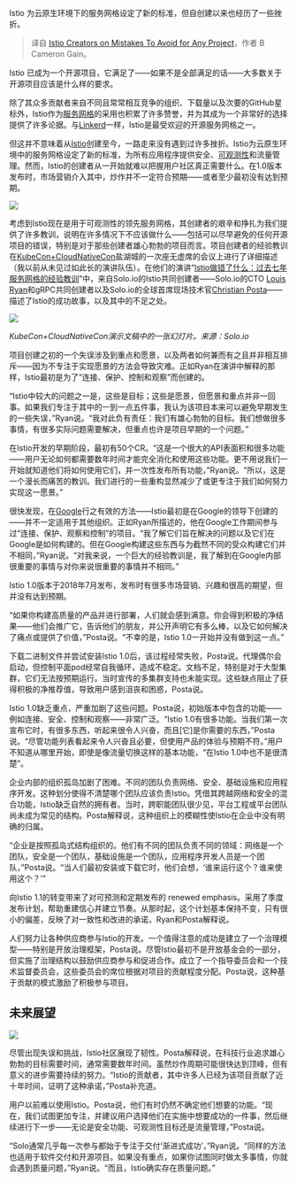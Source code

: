 
<!--
title: Istio创建者关于任何项目都应避免的错误
cover: https://cdn.thenewstack.io/media/2024/12/ec8a85ca-bruce-green-1-1.png
-->

Istio 为云原生环境下的服务网格设定了新的标准，但自创建以来也经历了一些挫折。

> 译自 [Istio Creators on Mistakes To Avoid for Any Project](https://thenewstack.io/istio-creators-on-mistakes-to-avoid-for-any-project/)，作者 B Cameron Gain。

Istio 已成为一个开源项目，它满足了——如果不是全部满足的话——大多数关于开源项目应该是什么样的要求。

除了其众多贡献者来自不同且常常相互竞争的组织、下载量以及次要的GitHub星标外，Istio作为[服务网格](https://thenewstack.io/service-mesh/)的采用也积累了许多赞誉，并为其成为一个非常好的选择提供了许多论据。与[Linkerd](https://thenewstack.io/some-linkerd-users-must-pay-fear-and-anger-explained/)一样，Istio是最受欢迎的开源服务网格之一。

但这并不意味着从[Istio](https://thenewstack.io/ambient-mesh-can-sidecar-less-istio-make-applications-faster/)创建至今，一路走来没有遇到过许多挫折。Istio为云原生环境中的服务网格设定了新的标准，为所有应用程序提供安全、[可观测性](https://thenewstack.io/observability/)和流量管理。然而，Istio的创建者从一开始就难以把握用户社区真正需要什么。在1.0版本发布时，市场营销介入其中，炒作并不一定符合预期——或者至少最初没有达到预期。

![](https://cdn.thenewstack.io/media/2024/12/05837c38-capture-decran-2024-12-06-181251.png)

考虑到Istio现在是用于可观测性的领先服务网格，其创建者的艰辛和挣扎为我们提供了许多教训，说明在许多情况下不应该做什么——包括可以尽早避免的任何开源项目的错误，特别是对于那些创建者雄心勃勃的项目而言。项目创建者的经验教训在[KubeCon+CloudNativeCon](https://events.linuxfoundation.org/kubecon-cloudnativecon-north-america/)盐湖城的一次座无虚席的会议上进行了详细描述（我以前从未见过如此长的演讲队伍）。在他们的演讲“[Istio做错了什么：过去七年服务网格的经验教训](https://kccncna2024.sched.com/event/1i7nP?iframe=no)”中，来自Solo.io的Istio共同创建者——Solo.io的CTO [Louis Ryan](https://www.linkedin.com/in/louiscryan/)和gRPC共同创建者以及Solo.io的全球首席现场技术官[Christian Posta](https://www.linkedin.com/in/ceposta)——描述了Istio的成功故事，以及其中的不足之处。


![](https://cdn.thenewstack.io/media/2024/12/5934b5e1-capture-decran-2024-12-06-185942.png)

*KubeCon+CloudNativeCon演示文稿中的一张幻灯片。来源：Solo.io*

项目创建之初的一个失误涉及到重点和愿景，以及两者如何兼而有之且并非相互排斥——因为不专注于实现愿景的方法会导致灾难。正如Ryan在演讲中解释的那样，Istio最初是为了“连接、保护、控制和观察”而创建的。

“Istio中较大的问题之一是，这些是目标；这些是愿景，但愿景和重点并非一回事。如果我们专注于其中的一到一点五件事，我认为该项目本来可以避免早期发生的一些失误，”Ryan说。“我对此负有责任：我们有雄心勃勃的目标。我们想做很多事情，有很多实际问题需要解决，但重点也许是项目早期的一个问题。”

在Istio开发的早期阶段，最初有50个CR。“这是一个很大的API表面积和很多功能——用户无论如何都需要数年时间才能完全消化和使用这些功能。更不用说我们一开始就知道他们将如何使用它们，并一次性发布所有功能，”Ryan说。“所以，这是一个漫长而痛苦的教训。我们进行的一些重构显然减少了或更专注于我们如何努力实现这一愿景。”

很快发现，在[Google](https://cloud.google.com/?utm_content=inline+mention)行之有效的方法——Istio最初是在Google的领导下创建的——并不一定适用于其他组织。正如Ryan所描述的，他在Google工作期间参与过“连接、保护、观察和控制”的项目。“我了解它们旨在解决的问题以及它们在Google是如何构建的。但在Google构建这些东西与为截然不同的受众构建它们并不相同，”Ryan说。“对我来说，一个巨大的经验教训是，我了解到在Google内部很重要的事情与对你来说很重要的事情并不相同。”

Istio 1.0版本于2018年7月发布，发布时有很多市场营销、兴趣和很高的期望，但并没有达到预期。

“如果你构建高质量的产品并进行部署，人们就会感到满意。你会得到积极的净结果——他们会推广它，告诉他们的朋友，并公开声明它有多么棒，以及它如何解决了痛点或提供了价值，”Posta说。“不幸的是，Istio 1.0一开始并没有做到这一点。”

下载二进制文件并尝试安装Istio 1.0后，该过程经常失败，Posta说。代理偶尔会启动，但控制平面pod经常自我循环，造成不稳定。文档不足，特别是对于大型集群，它们无法按预期运行。当时宣传的多集群支持也未能实现。这些缺点阻止了获得积极的净推荐值，导致用户感到沮丧和困惑，Posta说。

Istio 1.0缺乏重点，严重加剧了这些问题。Posta说，初始版本中包含的功能——例如连接、安全、控制和观察——非常广泛。“Istio 1.0有很多功能。当我们第一次宣布它时，有很多东西，听起来很令人兴奋，而且[它]是你需要的东西，”Posta说。“尽管功能列表看起来令人兴奋且必要，但使用产品的体验与预期不符。”用户不知道从哪里开始，即使是像流量切换这样的基本功能，“在Istio 1.0中也不是很清楚”。

企业内部的组织孤岛加剧了困难。不同的团队负责网络、安全、基础设施和应用程序开发。这种划分使得不清楚哪个团队应该负责Istio。凭借其跨越网络和安全的混合功能，Istio缺乏自然的拥有者。当时，跨职能团队很少见，平台工程或平台团队尚未成为常见的结构。Posta解释说，这种组织上的模糊性使Istio在企业中没有明确的归属。

“企业是按照孤岛式结构组织的。他们有不同的团队负责不同的领域：网络是一个团队，安全是一个团队，基础设施是一个团队，应用程序开发人员是一个团队，”Posta说。“当人们最初安装或下载它时，他们会想，‘谁来运行这个？谁来使用这个？’”

向Istio 1.1的转变带来了对可预测和定期发布的 renewed emphasis。采用了季度发布计划，帮助重建信心并建立节奏。从那时起，这个计划基本保持不变，只有很小的偏差，反映了对一致性和改进的承诺，Ryan和Posta解释说。

人们努力让各种供应商参与Istio的开发。一个值得注意的成功是建立了一个治理模型——特别是开放治理框架，Posta说。尽管Istio最初不是开放基金会的一部分，但实施了治理结构以鼓励供应商参与和促进合作。成立了一个指导委员会和一个技术监督委员会，这些委员会的席位根据对项目的贡献程度分配。Posta说，这种基于贡献的模式激励了积极参与项目。

## 未来展望

![](https://cdn.thenewstack.io/media/2024/12/bfdfd0ba-capture-decran-2024-12-06-180656.png)

尽管出现失误和挑战，Istio社区展现了韧性。Posta解释说，在科技行业追求雄心勃勃的目标需要时间，通常需要数年时间。虽然炒作周期可能很快达到顶峰，但有意义的进步需要持续的努力。“Istio的贡献者，其中许多人已经为该项目贡献了近十年时间，证明了这种承诺，”Posta补充道。

用户以前难以使用Istio。Posta说，他们有时仍然不确定他们想要的功能。“现在，我们试图更加专注，并建议用户选择他们在实施中想要成功的一件事，然后继续进行下一步——无论是安全功能、可观测性目标还是流量管理，”Posta说。

“Solo通常几乎每一次参与都始于专注于交付‘渐进式成功’，”Ryan说。“同样的方法也适用于软件交付和开源项目。如果没有重点，如果你试图同时做太多事情，你就会遇到质量问题，”Ryan说。“而且，Istio确实存在质量问题。”


